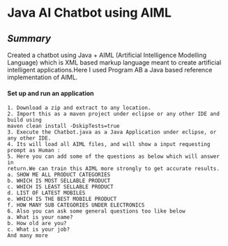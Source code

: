 # Java AI Chatbot using AIML
## _Summary_

Created a chatbot using Java + AIML (Artificial Intelligence Modelling Language) which is XML
based markup language meant to create artificial intelligent applications.Here I used
Program AB a Java based reference implementation of AIML.


#### Set up and run an application
```
1. Download a zip and extract to any location.
2. Import this as a maven project under eclipse or any other IDE and build using
maven clean install -DskipTests=true
3. Execute the Chatbot.java as a Java Application under eclipse, or any other IDE.
4. Its will load all AIML files, and will show a input requesting prompt as Human :
5. Here you can add some of the questions as below which will answer in
return.We can train this AIML more strongly to get accurate results.
a. SHOW ME ALL PRODUCT CATEGORIES
b. WHICH IS MOST SELLABLE PRODUCT
c. WHICH IS LEAST SELLABLE PRODUCT
d. LIST OF LATEST MOBILES
e. WHICH IS THE BEST MOBILE PRODUCT
f. HOW MANY SUB CATEGORIES UNDER ELECTRONICS
6. Also you can ask some general questions too like below
a. What is your name?
b. How old are you?
c. What is your job?
And many more
```
